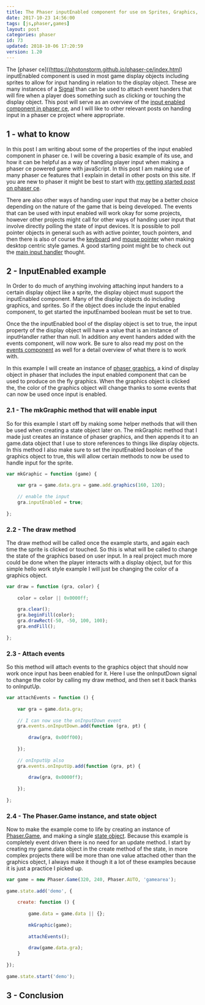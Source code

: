 ```yaml
---
title: The Phaser inputEnabled component for use on Sprites, Graphics, ect
date: 2017-10-23 14:56:00
tags: [js,phaser,games]
layout: post
categories: phaser
id: 73
updated: 2018-10-06 17:20:59
version: 1.20
---
```


The [phaser ce]((https://photonstorm.github.io/phaser-ce/index.html) inputEnabled component is used in most game display objects including sprites to allow for input handing in relation to the display object. These are many instances of a [Signal](/2018/10/04/phaser-signal/) than can be used to attach event handers that will fire when a player does something such as clicking or touching the display object. This post will serve as an overview of the [input enabled component in phaser ce](https://photonstorm.github.io/phaser-ce/Phaser.Component.InputEnabled.html), and I will like to other relevant posts on handing input in a phaser ce project where appropriate.

<!-- more -->

## 1 - what to know

In this post I am writing about some of the properties of the input enabled component in phaser ce. I will be covering a basic example of its use, and how it can be helpful as a way of handling player input when making a phaser ce powered game with javaScript. In this post I am making use of many phaser ce features that I explain in detail in other posts on this site. If you are new to phaser it might be best to start with [my getting started post on phaser ce](/2017/10/04/phaser-getting-started/). 

There are also other ways of handing user input that may be a better choice depending on the nature of the game that is being developed. The events that can be used with input enabled will work okay for some projects, however other projects might call for other ways of handing user input that involve directly polling the state of input devices. It is possible to poll pointer objects in general such as with active pointer, touch pointers, and then there is also of course the [keyboard](/2017/10/13/phaser-gameobj-input-keyboard/) and [mouse pointer](/2017/10/12/phaser-input-mousepointer/) when making desktop centric style games. A good starting point might be to check out the [main input handler](/2017/10/13/phaser-gameobj-input/) thought.

## 2 - InputEnabled example

In Order to do much of anything involving attaching input handers to a certain display object like a sprite, the display object must support the inputEnabled component. Many of the display objects do including graphics, and sprites. So if the object does include the input enabled component, to get started the inputEnambed boolean must be set to true.

Once the the inputEnabled bool of the display object is set to true, the input property of the display object will have a value that is an instance of inputHandler rather than null. In addition any event handers added with the events component, will now work. Be sure to also read my post on the [events component](/2017/10/26/phaser-components-events/) as well for a detail overview of what there is to work with.

In this example I will create an instance of [phaser graphics](/2017/10/21/phaser-graphics/), a kind of display object in phaser that includes the input enabled component that can be used to produce on the fly graphics. When the graphics object is clicked the, the color of the graphics object will change thanks to some events that can now be used once input is enabled.

### 2.1 - The mkGraphic method that will enable input

So for this example I start off by making some helper methods that will then be used when creating a state object later on. The mkGraphic method that I made just creates an instance of phaser graphics, and then appends it to an game.data object that I use to store references to things like display objects. In this method I also make sure to set the inputEnabled boolean of the graphics object to true, this will allow certain methods to now be used to handle input for the sprite.

```js
var mkGraphic = function (game) {
 
    var gra = game.data.gra = game.add.graphics(160, 120);
 
    // enable the input
    gra.inputEnabled = true;
 
};
```

### 2.2 - The draw method

The draw method will be called once the example starts, and again each time the sprite is clicked or touched. So this is what will be called to change the state of the graphics based on user input. In a real project much more could be done when the player interacts with a display object, but for this simple hello work style example I will just be changing the color of a graphics object.

```js
var draw = function (gra, color) {
 
    color = color || 0x0000ff;
 
    gra.clear();
    gra.beginFill(color);
    gra.drawRect(-50, -50, 100, 100);
    gra.endFill();
 
};
```

### 2.3 - Attach events

So this method will attach events to the graphics object that should now work once input has been enabled for it. Here I use the onInputDown signal to change the color by calling my draw method, and then set it back thanks to onInputUp.

```js
var attachEvents = function () {
 
    var gra = game.data.gra;
 
    // I can now use the onInputDown event
    gra.events.onInputDown.add(function (gra, pt) {
 
        draw(gra, 0x00ff00);
 
    });
 
    // onInputUp also
    gra.events.onInputUp.add(function (gra, pt) {
 
        draw(gra, 0x0000ff);
 
    });
 
};
```

### 2.4 - The Phaser.Game instance, and state object

Now to make the example come to life by creating an instance of [Phaser.Game](/2017/10/11/phaser-main-game-constructor/), and making a single [state object]( /2017/10/06/phaser-state-objects/). Because this example is completely event driven there is no need for an update method. I start by creating my game.data object in the create method of the state, in more complex projects there will be more than one value attached other than the graphics object, I always make it though it a lot of these examples because it is just a practice I picked up.

```js
var game = new Phaser.Game(320, 240, Phaser.AUTO, 'gamearea');
 
game.state.add('demo', {
 
    create: function () {
 
        game.data = game.data || {};
 
        mkGraphic(game);
 
        attachEvents();
 
        draw(game.data.gra);
    }
 
});
 
game.state.start('demo');
```

## 3 - Conclusion
